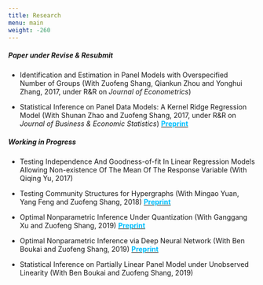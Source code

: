 ```yaml
---
title: Research
menu: main
weight: -260
---
```


##### Paper under Revise & Resubmit

- Identification and Estimation in Panel Models with Overspecified Number of Groups (With Zuofeng Shang, Qiankun Zhou and Yonghui Zhang, 2017, under R&R on <i>Journal of Econometrics</i>)

- Statistical Inference on Panel Data Models: A Kernel Ridge Regression Model (With Shunan Zhao and Zuofeng Shang, 2017,  under R&R on <i>Journal of Business & Economic Statistics</i>)  <a href="https://arxiv.org/abs/1703.03031
" target="_blank"><span style="color:#00BFFF">**Preprint**</span></a>

##### Working in Progress
- Testing Independence And Goodness-of-fit In Linear Regression  Models Allowing Non-existence Of The Mean Of The Response Variable (With Qiqing Yu, 2017)

- Testing Community Structures for Hypergraphs (With Mingao Yuan, Yang Feng and Zuofeng Shang, 2018) <a href="https://arxiv.org/abs/1810.04617
" target="_blank"><span style="color:#00BFFF">**Preprint**</span></a>


- Optimal Nonparametric Inference Under Quantization (With Ganggang Xu and Zuofeng Shang, 2019)  <a href="https://arxiv.org/abs/1901.08571" target="_blank"><span style="color:#00BFFF">**Preprint**</span></a>

- Optimal Nonparametric Inference via Deep Neural Network (With Ben Boukai and Zuofeng Shang, 2019) <a href="https://arxiv.org/abs/1902.01687" target="_blank"><span style="color:#00BFFF">**Preprint**</span></a>

- Statistical Inference on Partially Linear Panel Model under Unobserved Linearity (With Ben Boukai and Zuofeng Shang, 2019)
